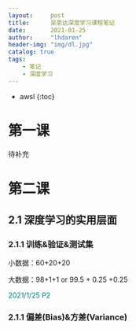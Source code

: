 ```yaml
---
layout:     post
title:      吴恩达深度学习课程笔记
date:       2021-01-25
author:     "lhdaren"
header-img: "img/dl.jpg"
catalog: true
tags:
    - 笔记
    - 深度学习
---
```

* awsl
{:toc}

# 第一课

待补充

# 第二课

## 2.1 深度学习的实用层面

### 2.1.1 训练&验证&测试集

小数据：60+20+20

大数据：98+1+1 or 99.5 + 0.25 +0.25

<font color=008080> 2021/1/25 P2 </font>

### 2.1.1 偏差(Bias)&方差(Variance)



 